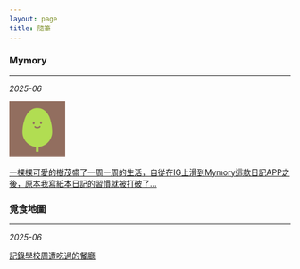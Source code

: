 ```yaml
---
layout: page
title: 隨筆
---
```


### **Mymory**
***

*2025-06* 

<img src="https://raw.githubusercontent.com/Hazel-1212/Hazel-the-Cat/main/pictures/tree.png" width="100">

[一棵棵可愛的樹茂盛了一周一周的生活，自從在IG上滑到Mymory這款日記APP之後，原本我寫紙本日記的習慣就被打破了...](_posts/2025-06-19-Mymory.md)

### **覓食地圖**
***

*2025-06*

[記錄學校周遭吃過的餐廳](_posts/2025-06-21-覓食地圖.md)
